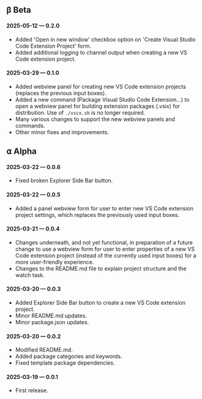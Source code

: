 ## β Beta

#### 2025-05-12 — 0.2.0

-   Added 'Open in new window' checkbox option on 'Create Visual Studio Code Extension Project' form.
-   Added additional logging to channel output when creating a new VS Code extension project.

#### 2025-03-29 — 0.1.0

-   Added webview panel for creating new VS Code extension projects (replaces the previous input boxes).
-   Added a new command (Package Visual Studio Code Extension...) to open a webview panel for building extension packages (.vsix) for distribution. Use of `./vscx.sh` is no longer required.
-   Many various changes to support the new webview panels and commands.
-   Other minor fixes and improvements.

## ⍺ Alpha

#### 2025-03-22 — 0.0.6

-   Fixed broken Explorer Side Bar button.

#### 2025-03-22 — 0.0.5

-   Added a panel webview form for user to enter new VS Code extension project settings, which replaces the previously used input boxes.

#### 2025-03-21 — 0.0.4

-   Changes underneath, and not yet functional, in preparation of a future change to use a webview form for user to enter properties of a new VS Code extension project (instead of the currently used input boxes) for a more user-friendly experience.
-   Changes to the README.md file to explain project structure and the watch task.

#### 2025-03-20 — 0.0.3

-   Added Explorer Side Bar button to create a new VS Code extension project.
-   Minor README.md updates.
-   Minor package.json updates.

#### 2025-03-20 — 0.0.2

-   Modified README.md.
-   Added package categories and keywords.
-   Fixed template package dependencies.

#### 2025-03-19 — 0.0.1

-   First release.
